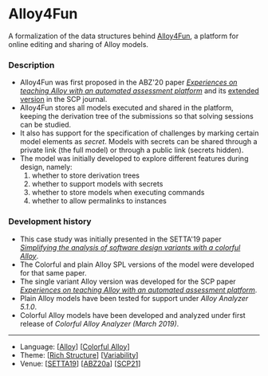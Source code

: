 # Alloy4Fun

A formalization of the data structures behind [Alloy4Fun](https://alloy4fun.inesctec.pt/), a platform for online editing and sharing of Alloy models.

### Description

- Alloy4Fun was first proposed in the ABZ'20 paper [_Experiences on teaching Alloy with an automated assessment platform_](http://haslab.github.io/TRUST/papers/abz20a.pdf) and its [extended version](https://nmacedo.github.io/pubs/SCP21.pdf) in the SCP journal.
- Alloy4Fun stores all models executed and shared in the platform, keeping the derivation tree of the submissions so that solving sessions can be studied.
- It also has support for the specification of challenges by marking certain model elements as *secret*. Models with secrets can be shared through a private link (the full model) or through a public link (secrets hidden).
- The model was initially developed to explore different features during design, namely:
  1. whether to store derivation trees
  2. whether to support models with secrets
  3. whether to store models when executing commands
  4. whether to allow permalinks to instances

### Development history

* This case study was initially presented in the SETTA'19 paper *[Simplifying the analysis of software design variants with a colorful Alloy](http://nmacedo.github.io/pubs.html#setta19)*.
* The Colorful and plain Alloy SPL versions of the model were developed for that same paper.
* The single variant Alloy version was developed for the SCP paper *[Experiences on teaching Alloy with an automated assessment platform](http://nmacedo.github.io/pubs.html#scp21)*.
* Plain Alloy models have been tested for support under *Alloy Analyzer 5.1.0*.
* Colorful Alloy models have been developed and analyzed under first release of *Colorful Alloy Analyzer (March 2019)*.
---

* Language: [[Alloy](https://github.com/nmacedo/MSV/wiki/By-Language#alloy)] [[Colorful Alloy](https://github.com/nmacedo/MSV/wiki/By-Language#colorful-alloy)]
* Theme: [[Rich Structure](https://github.com/nmacedo/MSV/wiki/By-Theme#rich-structure)] [[Variability](https://github.com/nmacedo/MSV/wiki/By-Theme#variability)]
* Venue: [[SETTA19](https://github.com/nmacedo/MSV/wiki/By-Venue#setta19)] [[ABZ20a](https://github.com/nmacedo/MSV/wiki/By-Venue#abz20a)] [[SCP21](https://github.com/nmacedo/MSV/wiki/By-Venue#scp21)]
